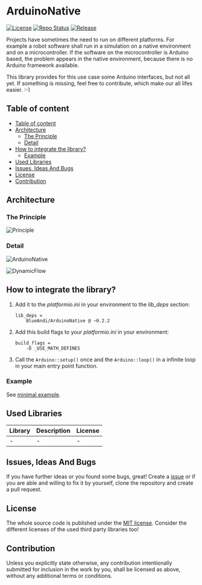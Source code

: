 # ArduinoNative <!-- omit in toc -->

[![License](https://img.shields.io/badge/license-MIT-blue.svg)](http://choosealicense.com/licenses/mit/)
[![Repo Status](https://www.repostatus.org/badges/latest/wip.svg)](https://www.repostatus.org/#wip)
[![Release](https://img.shields.io/github/release/BlueAndi/ArduinoNative.svg)](https://github.com/BlueAndi/ArduinoNative/releases)

Projects have sometimes the need to run on different platforms. For example a robot software shall run in a simulation on a native environment and on a microcontroller. If the software on the microcontroller is Arduino based, the problem appears in the native environment, because there is no Arduino framework available.

This library provides for this use case some Arduino interfaces, but not all yet. If something is missing, feel free to contribute, which make our all lifes easier. :-)

## Table of content

- [Table of content](#table-of-content)
- [Architecture](#architecture)
  - [The Principle](#the-principle)
  - [Detail](#detail)
- [How to integrate the library?](#how-to-integrate-the-library)
  - [Example](#example)
- [Used Libraries](#used-libraries)
- [Issues, Ideas And Bugs](#issues-ideas-and-bugs)
- [License](#license)
- [Contribution](#contribution)

## Architecture

### The Principle

![Principle](http://www.plantuml.com/plantuml/proxy?cache=no&src=https://raw.githubusercontent.com//BlueAndi/ArduinoNative/master/doc/uml/Principle.plantuml)

### Detail

![ArduinoNative](http://www.plantuml.com/plantuml/proxy?cache=no&src=https://raw.githubusercontent.com/BlueAndi/ArduinoNative/master/doc/uml/ArduinoNative.plantuml)

![DynamicFlow](http://www.plantuml.com/plantuml/proxy?cache=no&src=https://raw.githubusercontent.com/BlueAndi/ArduinoNative/master/doc/uml/DynamicFlow.plantuml)

## How to integrate the library?

1. Add it to the _platformio.ini_ in your environment to the _lib\_deps_ section:

    ```text
    lib_deps =
        BlueAndi/ArduinoNative @ ~0.2.2
    ```

2. Add this build flags to your _platformio.ini_ in your environment:

    ```text
    build_flags =
        -D _USE_MATH_DEFINES
    ```

3. Call the ```Arduino::setup()``` once and the ```Arduino::loop()``` in a infinite loop in your main entry point function.

### Example

See [minimal example](./examples/example/).

## Used Libraries

| Library                                                            | Description                                                      | License    |
| ------------------------------------------------------------------ | ---------------------------------------------------------------- | ---------- |
| - | - | - |

## Issues, Ideas And Bugs

If you have further ideas or you found some bugs, great! Create a [issue](https://github.com/BlueAndi/ArduinoNative/issues) or if you are able and willing to fix it by yourself, clone the repository and create a pull request.

## License

The whole source code is published under the [MIT license](http://choosealicense.com/licenses/mit/).
Consider the different licenses of the used third party libraries too!

## Contribution

Unless you explicitly state otherwise, any contribution intentionally submitted for inclusion in the work by you, shall be licensed as above, without any
additional terms or conditions.
